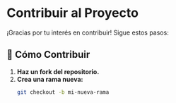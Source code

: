 # Contribuir al Proyecto  

¡Gracias por tu interés en contribuir! Sigue estos pasos:  

## 🚀 Cómo Contribuir  
1. **Haz un fork del repositorio.**  
2. **Crea una rama nueva:**  
   ```bash
   git checkout -b mi-nueva-rama
